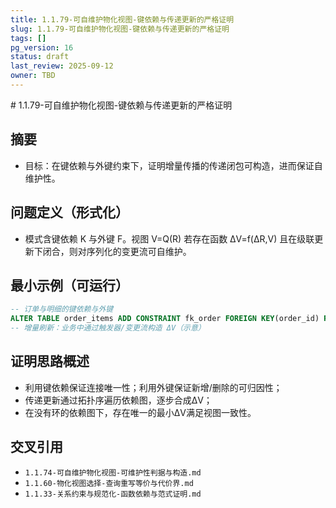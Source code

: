 ```yaml
---
title: 1.1.79-可自维护物化视图-键依赖与传递更新的严格证明
slug: 1.1.79-可自维护物化视图-键依赖与传递更新的严格证明
tags: []
pg_version: 16
status: draft
last_review: 2025-09-12
owner: TBD
---
```


﻿# 1.1.79-可自维护物化视图-键依赖与传递更新的严格证明

## 摘要

- 目标：在键依赖与外键约束下，证明增量传播的传递闭包可构造，进而保证自维护性。

## 问题定义（形式化）

- 模式含键依赖 K 与外键 F。视图 V=Q(R) 若存在函数 ΔV=f(ΔR,V) 且在级联更新下闭合，则对序列化的变更流可自维护。

## 最小示例（可运行）

```sql
-- 订单与明细的键依赖与外键
ALTER TABLE order_items ADD CONSTRAINT fk_order FOREIGN KEY(order_id) REFERENCES orders(id);
-- 增量刷新：业务中通过触发器/变更流构造 ΔV（示意）
```

## 证明思路概述

- 利用键依赖保证连接唯一性；利用外键保证新增/删除的可归因性；
- 传递更新通过拓扑序遍历依赖图，逐步合成ΔV；
- 在没有环的依赖图下，存在唯一的最小ΔV满足视图一致性。

## 交叉引用

- `1.1.74-可自维护物化视图-可维护性判据与构造.md`
- `1.1.60-物化视图选择-查询重写等价与代价界.md`
- `1.1.33-关系约束与规范化-函数依赖与范式证明.md`

